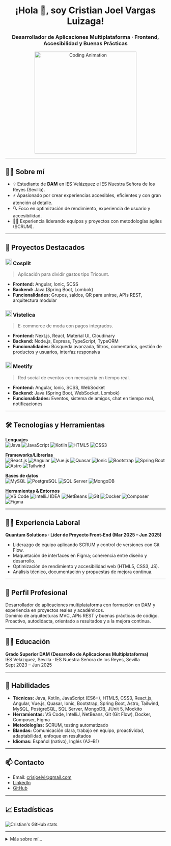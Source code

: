 <h1 align="center">¡Hola 👋, soy Cristian Joel Vargas Luizaga!</h1>
<h3 align="center">Desarrollador de Aplicaciones Multiplataforma · Frontend, Accesibilidad y Buenas Prácticas</h3>
<p align="center">
  <img src="https://media.giphy.com/media/LmNwrBhejkK9EFP504/giphy.gif" alt="Coding Animation" width="320"/>
</p>

---

## 🧑‍💻 Sobre mí

- 💡 Estudiante de **DAM** en IES Velázquez e IES Nuestra Señora de los Reyes (Sevilla).
- ⚡ Apasionado por crear experiencias accesibles, eficientes y con gran atención al detalle.
- 🔍 Foco en optimización de rendimiento, experiencia de usuario y accesibilidad.
- 👨‍💼 Experiencia liderando equipos y proyectos con metodologías ágiles (SCRUM).

---

## 🚀 Proyectos Destacados

### <img src="https://img.icons8.com/ios-filled/50/1976D2/money-bag.png" width="20"/> Cosplit
> Aplicación para dividir gastos tipo Tricount.
- **Frontend:** Angular, Ionic, SCSS
- **Backend:** Java (Spring Boot, Lombok)
- **Funcionalidades:** Grupos, saldos, QR para unirse, APIs REST, arquitectura modular

### <img src="https://img.icons8.com/ios-filled/50/000000/shopping-bag.png" width="20"/> Vistelica
> E-commerce de moda con pagos integrados.
- **Frontend:** Next.js, React, Material UI, Cloudinary
- **Backend:** Node.js, Express, TypeScript, TypeORM
- **Funcionalidades:** Búsqueda avanzada, filtros, comentarios, gestión de productos y usuarios, interfaz responsiva

### <img src="https://img.icons8.com/ios-filled/50/38b6ff/calendar.png" width="20"/> Meetify
> Red social de eventos con mensajería en tiempo real.
- **Frontend:** Angular, Ionic, SCSS, WebSocket
- **Backend:** Java (Spring Boot, WebSocket, Lombok)
- **Funcionalidades:** Eventos, sistema de amigos, chat en tiempo real, notificaciones

---

## 🛠️ Tecnologías y Herramientas

**Lenguajes**  
![Java](https://img.shields.io/badge/Java-%23ED8B00.svg?style=for-the-badge&logo=java&logoColor=white)
![JavaScript](https://img.shields.io/badge/JavaScript-F7DF1E?style=for-the-badge&logo=javascript&logoColor=black)
![Kotlin](https://img.shields.io/badge/Kotlin-0095D5.svg?style=for-the-badge&logo=Kotlin&logoColor=white)
![HTML5](https://img.shields.io/badge/HTML5-E34F26.svg?style=for-the-badge&logo=html5&logoColor=white)
![CSS3](https://img.shields.io/badge/CSS3-1572B6.svg?style=for-the-badge&logo=css3&logoColor=white)

**Frameworks/Librerías**  
![React.js](https://img.shields.io/badge/React.js-20232A?style=for-the-badge&logo=react&logoColor=61DAFB)
![Angular](https://img.shields.io/badge/Angular-DD0031?style=for-the-badge&logo=angular&logoColor=white)
![Vue.js](https://img.shields.io/badge/Vue.js-35495E?style=for-the-badge&logo=vue.js&logoColor=4FC08D)
![Quasar](https://img.shields.io/badge/Quasar-1976D2?style=for-the-badge&logo=quasar&logoColor=white)
![Ionic](https://img.shields.io/badge/Ionic-3880FF?style=for-the-badge&logo=ionic&logoColor=white)
![Bootstrap](https://img.shields.io/badge/Bootstrap-7952B3?style=for-the-badge&logo=bootstrap&logoColor=white)
![Spring Boot](https://img.shields.io/badge/Spring%20Boot-6DB33F?style=for-the-badge&logo=spring%20boot&logoColor=white)
![Astro](https://img.shields.io/badge/Astro-1a1a1a?style=for-the-badge&logo=astro&logoColor=white)
![Tailwind](https://img.shields.io/badge/Tailwind-06B6D4?style=for-the-badge&logo=tailwindcss&logoColor=white)

**Bases de datos**  
![MySQL](https://img.shields.io/badge/MySQL-%2300f.svg?style=for-the-badge&logo=mysql&logoColor=white)
![PostgreSQL](https://img.shields.io/badge/PostgreSQL-%23336791.svg?style=for-the-badge&logo=postgresql&logoColor=white)
![SQL Server](https://img.shields.io/badge/SQL%20Server-CC2927?style=for-the-badge&logo=microsoft%20sql%20server&logoColor=white)
![MongoDB](https://img.shields.io/badge/MongoDB-%2347A248.svg?style=for-the-badge&logo=mongodb&logoColor=white)

**Herramientas & Entornos**  
![VS Code](https://img.shields.io/badge/VS%20Code-007ACC?style=for-the-badge&logo=visual-studio-code&logoColor=white)
![IntelliJ IDEA](https://img.shields.io/badge/IntelliJ%20IDEA-000000?style=for-the-badge&logo=intellij-idea&logoColor=white)
![NetBeans](https://img.shields.io/badge/NetBeans-0096D6?style=for-the-badge&logo=apache-netbeans&logoColor=white)
![Git](https://img.shields.io/badge/Git-F05032?style=for-the-badge&logo=git&logoColor=white)
![Docker](https://img.shields.io/badge/Docker-2496ED?style=for-the-badge&logo=docker&logoColor=white)
![Composer](https://img.shields.io/badge/Composer-EC4A3F?style=for-the-badge&logo=composer&logoColor=white)
![Figma](https://img.shields.io/badge/Figma-F24E1E?style=for-the-badge&logo=figma&logoColor=white)

---

## 👨‍💼 Experiencia Laboral

**Quantum Solutions · Líder de Proyecto Front-End (Mar 2025 – Jun 2025)**
- Liderazgo de equipo aplicando SCRUM y control de versiones con Git Flow.
- Maquetación de interfaces en Figma; coherencia entre diseño y desarrollo.
- Optimización de rendimiento y accesibilidad web (HTML5, CSS3, JS).
- Análisis técnico, documentación y propuestas de mejora continua.

---

## 📝 Perfil Profesional

Desarrollador de aplicaciones multiplataforma con formación en DAM y experiencia en proyectos reales y académicos.  
Dominio de arquitecturas MVC, APIs REST y buenas prácticas de código.  
Proactivo, autodidacta, orientado a resultados y a la mejora continua.

---

## 🧑‍🎓 Educación

**Grado Superior DAM (Desarrollo de Aplicaciones Multiplataforma)**  
IES Velázquez, Sevilla · IES Nuestra Señora de los Reyes, Sevilla  
Sept 2023 – Jun 2025

---

## 🤝 Habilidades

- **Técnicas:** Java, Kotlin, JavaScript (ES6+), HTML5, CSS3, React.js, Angular, Vue.js, Quasar, Ionic, Bootstrap, Spring Boot, Astro, Tailwind, MySQL, PostgreSQL, SQL Server, MongoDB, JUnit 5, Mockito
- **Herramientas:** VS Code, IntelliJ, NetBeans, Git (Git Flow), Docker, Composer, Figma
- **Metodologías:** SCRUM, testing automatizado
- **Blandas:** Comunicación clara, trabajo en equipo, proactividad, adaptabilidad, enfoque en resultados
- **Idiomas:** Español (nativo), Inglés (A2–B1)

---

## 📫 Contacto

- Email: crisjoelvl@gmail.com  
- [LinkedIn](https://linkedin.com/in/cristian-joel-vargas-luizaga-90b68b1ab)  
- [GitHub](https://github.com/Cristian339)  
<!-- - [Portafolio](#) -->  
<!-- - Teléfono: +34 624091440 (opcional, no recomendado en README público) -->

---

## 📈 Estadísticas

![Cristian's GitHub stats](https://github-readme-stats.vercel.app/api?username=cristianjoelvl&show_icons=true&theme=github_dark)

---

<details>
  <summary>Más sobre mí...</summary>
  <ul>
    <li>🤓 Siempre aprendiendo nuevas tecnologías y buenas prácticas.</li>
    <li>💬 ¡No dudes en contactarme para colaborar o intercambiar ideas!</li>
  </ul>
</details>
